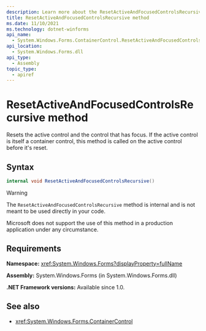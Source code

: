 ```yaml
---
description: Learn more about the ResetActiveAndFocusedControlsRecursive method
title: ResetActiveAndFocusedControlsRecursive method
ms.date: 11/10/2021
ms.technology: dotnet-winforms
api_name:
  - System.Windows.Forms.ContainerControl.ResetActiveAndFocusedControlsRecursive
api_location:
  - System.Windows.Forms.dll
api_type:
  - Assembly
topic_type:
  - apiref
---
```


# ResetActiveAndFocusedControlsRecursive method

Resets the active control and the control that has focus. If the active control is itself a container control, this method is called on the active control before it's reset.

## Syntax

```csharp
internal void ResetActiveAndFocusedControlsRecursive()
```

> [!WARNING]
> The `ResetActiveAndFocusedControlsRecursive` method is internal and is not meant to be used directly in your code.
>
> Microsoft does not support the use of this method in a production application under any circumstance.

## Requirements

**Namespace:** <xref:System.Windows.Forms?displayProperty=fullName>

**Assembly:** System.Windows.Forms (in System.Windows.Forms.dll)

**.NET Framework versions:** Available since 1.0.

## See also

- <xref:System.Windows.Forms.ContainerControl>
